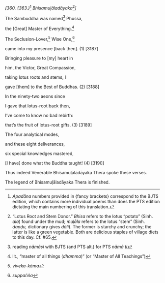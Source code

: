 *\[360. {363.}*[^1] *Bhisamuḷāladāyaka*[^2]*\]*

The Sambuddha was named[^3] Phussa,

the \[Great\] Master of Everything.[^4]

The Seclusion-Lover,[^5] Wise One,[^6]

came into my presence \[back then\]. (1) \[3187\]

Bringing pleasure to \[my\] heart in

him, the Victor, Great Compassion,

taking lotus roots and stems, I

gave \[them\] to the Best of Buddhas. (2) \[3188\]

In the ninety-two aeons since

I gave that lotus-root back then,

I’ve come to know no bad rebirth:

that’s the fruit of lotus-root gifts. (3) \[3189\]

The four analytical modes,

and these eight deliverances,

six special knowledges mastered,

\[I have\] done what the Buddha taught! (4) \[3190\]

Thus indeed Venerable Bhisamuḷāladāyaka Thera spoke these verses.

The legend of Bhisamuḷāladāyaka Thera is finished.

[^1]: *Apadāna* numbers provided in {fancy brackets} correspond to the
    BJTS edition, which contains more individual poems than does the PTS
    edition dictating the main numbering of this translation.

[^2]: “Lotus Root and Stem Donor.” *Bhisa* refers to the lotus “potato”
    (Sinh. *ala*) found under the mud; *muḷāla* refers to the lotus
    “stem” (Sinh. *daṇḍu,* dictionary gives *däli*). The former is
    starchy and crunchy; the latter is like a green vegetable. Both are
    delicious staples of village diets to this day. Cf. \#65.

[^3]: reading *nāmāsi* with BJTS (and PTS alt.) for PTS *nāmā ti*

[^4]: lit., “master of all things (*dhamma*)” (or “Master of All
    Teachings”)

[^5]: *viveka-kāma*

[^6]: *suppañña*
